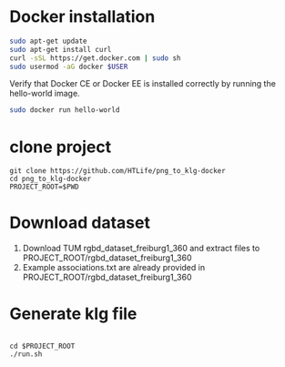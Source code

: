 # Docker installation
```bash
sudo apt-get update
sudo apt-get install curl
curl -sSL https://get.docker.com | sudo sh
sudo usermod -aG docker $USER
```


Verify that Docker CE or Docker EE is installed correctly by running the hello-world image.
```bash
sudo docker run hello-world
```

# clone project
```
git clone https://github.com/HTLife/png_to_klg-docker
cd png_to_klg-docker
PROJECT_ROOT=$PWD
```

# Download dataset

1. Download TUM rgbd_dataset_freiburg1_360 and extract files to PROJECT_ROOT/rgbd_dataset_freiburg1_360
2. Example associations.txt are already provided in PROJECT_ROOT/rgbd_dataset_freiburg1_360 

# Generate klg file
```

cd $PROJECT_ROOT
./run.sh

```
